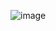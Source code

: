 ![image](https://github.com/ilrexho2011/Project-EULER-Possible-Solutions-Problems-101_to_200/assets/61479363/1ef8a75f-8c61-4d45-8cf3-a5b564638663)


